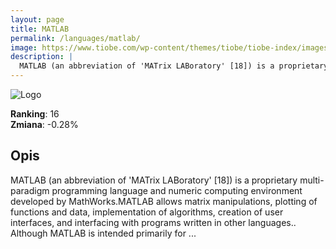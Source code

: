 ```yaml
---
layout: page
title: MATLAB
permalink: /languages/matlab/
image: https://www.tiobe.com/wp-content/themes/tiobe/tiobe-index/images/MATLAB.png
description: |
  MATLAB (an abbreviation of 'MATrix LABoratory' [18]) is a proprietary multi-paradigm programming language and numeric computing environment developed by MathWorks.MATLAB allows matrix manipulations, plotting of functions and data, implementation of algorithms, creation of user interfaces, and interfacing with programs written in other languages.. Although MATLAB is intended primarily for ...
---
```


![Logo](https://www.tiobe.com/wp-content/themes/tiobe/tiobe-index/images/MATLAB.png)

**Ranking**: 16  
**Zmiana**: -0.28%    

## Opis

MATLAB (an abbreviation of 'MATrix LABoratory' [18]) is a proprietary multi-paradigm programming language and numeric computing environment developed by MathWorks.MATLAB allows matrix manipulations, plotting of functions and data, implementation of algorithms, creation of user interfaces, and interfacing with programs written in other languages.. Although MATLAB is intended primarily for ...
